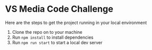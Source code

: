 # VS Media Code Challenge

Here are the steps to get the project running in your local environment

 1. Clone the repo on to your machine
 2. Run `npm install` to install dependencies
 3. Run `npm run start` to start a local dev server
